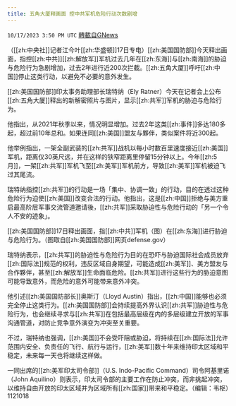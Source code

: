 ```yaml
---
title: 五角大厦释画面 控中共军机危险行动次数剧增
---
```

`10/17/2023 3:50 PM UTC` [轉載自GNews](https://gnews.org/articles/1847278)

（[[zh:中央社]]记者江今叶[[zh:华盛顿]]17日专电）[[zh:美国国防部]]今天释出画面，指控[[zh:中共]][[zh:解放军]]军机过去几年在[[zh:东海]]与[[zh:南海]]的胁迫与危险行为急剧增加，过去2年进行近200次拦截。[[zh:五角大厦]]呼吁[[zh:中国]]停止这类行动，以避免不必要的意外发生。

[[zh:美国国防部]]印太事务助理部长瑞特纳（Ely Ratner）今天在记者会上公布[[zh:五角大厦]]释出的新解密照片与图片，显示[[zh:共军]]军机的胁迫与危险行为。

他指出，从2021年秋季以来，情况明显增加。过去2年这类[[zh:事件]]多达180多起，超过前10年总和。如果连同[[zh:美国]]盟友与夥伴，类似案件将近300起。

他举例指出，一架全副武装的[[zh:共军]]战机以每小时数百里速度接近[[zh:美国]]军机，距离仅30英尺远，并在这样的狭窄距离里停留15分钟以上。今年[[zh:5月]]，一架[[zh:共军]]军机飞至[[zh:美军]]军机前方，导致[[zh:美军]]军机被迫飞过其尾流。

瑞特纳指控[[zh:共军]]的行动是一场「集中、协调一致」的行动，目的在透过这种危险行为迫使[[zh:美国]]改变合法的行动。他指出，这是[[zh:中国]]拒绝与美方重启最高阶层军事交流管道邀请後，[[zh:共军]]采取胁迫性与危险行动的「另一个令人不安的迹象」。

[[zh:美国国防部]]17日释出画面，指[[zh:中共]]军机（图）在[[zh:东海]]进行胁迫与危险行为。（图取自[[zh:美国国防部]]网页defense.gov）

瑞特纳表示，[[zh:共军]]的胁迫性与危险行为目的在恐吓与胁迫国际社会成员放弃[[zh:国际法]]规范的权利，违反区域自身期望，可能造成[[zh:美军]]、美方盟友与合作夥伴，甚至[[zh:解放军]]生命面临危险。[[zh:共军]]进行这些行为的胁迫意图可能导致意外，而危险的意外可能带来意外冲突。

他引述[[zh:美国国防部长]]奥斯汀（Lloyd Austin）指出，[[zh:中国]]能够也必须完全停止这类行为。[[zh:美国国防部]]会持续提高外界认识[[zh:共军]]胁迫性与危险行为，也会继续寻求与[[zh:共军]]在包括最高层级在内的多层级建立开放的军事沟通管道，对防止竞争意外演变为冲突至关重要。

不过，瑞特纳也强调，[[zh:美国]]不会受吓阻或胁迫，将持续在[[zh:国际法]]允许范围内安全、负责任的飞行、航行与运行，[[zh:美军]]数十年来维持印太区域和平稳定，未来每一天也将继续这样做。

一同出席的[[zh:美军印太司令部]]（U.S. Indo-Pacific Command）司令阿基里诺（John Aquilino）则表示，印太司令部的主要工作在防止冲突，而非挑起冲突，以维持自由开放的印太区域并为区域所有[[zh:国家]]带来和平稳定。（编辑：韦枢）1121018
